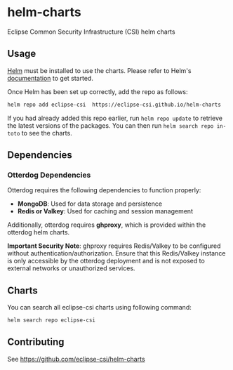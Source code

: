 # helm-charts

Eclipse Common Security Infrastructure (CSI) helm charts

## Usage

[Helm](https://helm.sh) must be installed to use the charts.  Please refer to
Helm's [documentation](https://helm.sh/docs) to get started.

Once Helm has been set up correctly, add the repo as follows:

```bash
helm repo add eclipse-csi  https://eclipse-csi.github.io/helm-charts
```

If you had already added this repo earlier, run `helm repo update` to retrieve
the latest versions of the packages.  You can then run `helm search repo
in-toto` to see the charts.

## Dependencies

### Otterdog Dependencies

Otterdog requires the following dependencies to function properly:

- **MongoDB**: Used for data storage and persistence
- **Redis or Valkey**: Used for caching and session management

Additionally, otterdog requires **ghproxy**, which is provided within the otterdog helm charts.

**Important Security Note**: ghproxy requires Redis/Valkey to be configured without authentication/authorization. Ensure that this Redis/Valkey instance is only accessible by the otterdog deployment and is not exposed to external networks or unauthorized services.

## Charts

You can search all eclipse-csi charts using following command:

```bash
helm search repo eclipse-csi
```

## Contributing

See https://github.com/eclipse-csi/helm-charts
